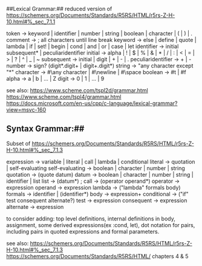 
##Lexical Grammar:##
reduced version of https://schemers.org/Documents/Standards/R5RS/HTML/r5rs-Z-H-10.html#%_sec_7.1.1

token -> keyword | identifier | number | string | boolean | character | ( | ) | .
comment -> ; all characters until line break
keyword -> else | define | quote | lambda | if | set! | begin | cond | and | or | case | let
identifier -> initial subsequent* | peculiaridentifier
initial -> alpha | ! | $ | % | & | * | / | : | < | = | > | ? | ^ | _ | ~
subsequent -> initial | digit | + | - | .
peculiaridentifier -> + | -
number -> sign? (digit*.digit+ | digit+.digit*)
string -> "any character except "*"
character -> #\any character | #\newline | #\space
boolean -> #t | #f
alpha -> a | b | ... | Z
digit -> 0 | 1 | ... | 9

see also:
https://www.scheme.com/tspl2d/grammar.html
https://www.scheme.com/tspl4/grammar.html
https://docs.microsoft.com/en-us/cpp/c-language/lexical-grammar?view=msvc-160


## Syntax Grammar:##
Subset of https://schemers.org/Documents/Standards/R5RS/HTML/r5rs-Z-H-10.html#%_sec_7.1.3

expression -> variable | literal | call | lambda | conditional
literal -> quotation | self-evaluating
self-evaluating -> boolean | character | number | string
quotation -> (quote datum)
datum -> boolean | character | number | string | identifier | list
list -> (datum*) ;
call -> (operator operand*)
operator -> expression
operand -> expression
lambda -> ("lambda" formals body)
formals -> identifier | (identifier*) 
body -> expression+
conditional -> ("if" test consequent alternate?)
test -> expression
consequent -> expression
alternate -> expression

to consider adding:
top level definitions, internal definitions in body, assignment, some derived expressions(ex :cond, let), 
dot notation for pairs, including pairs in quoted expressions and formal parameters.


see also:
https://schemers.org/Documents/Standards/R5RS/HTML/r5rs-Z-H-10.html#%_sec_7.1.3
https://schemers.org/Documents/Standards/R5RS/HTML/ chapters 4 & 5
